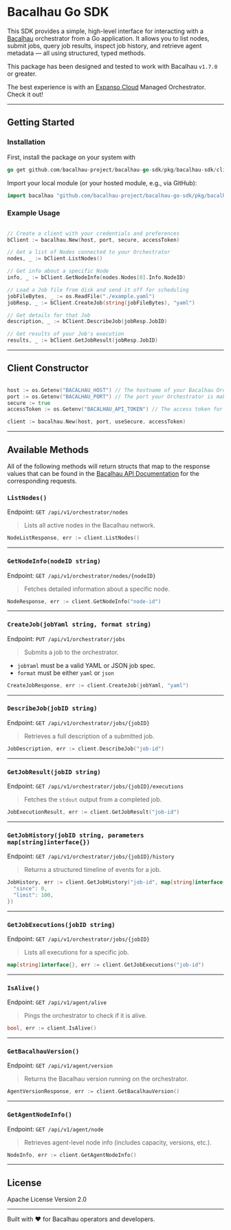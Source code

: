# Bacalhau Go SDK

This SDK provides a simple, high-level interface for interacting with a [Bacalhau](https://bacalhau.org) orchestrator from a Go application. It allows you to list nodes, submit jobs, query job results, inspect job history, and retrieve agent metadata — all using structured, typed methods.

This package has been designed and tested to work with Bacalhau `v1.7.0` or greater. 

The best experience is with an [Expanso Cloud](https://cloud.expanso.io) Managed Orchestrator. Check it out!

---

## Getting Started

### Installation

First, install the package on your system with
```go
go get github.com/bacalhau-project/bacalhau-go-sdk/pkg/bacalhau-sdk/client
```

Import your local module (or your hosted module, e.g., via GitHub):

```go
import bacalhau "github.com/bacalhau-project/bacalhau-go-sdk/pkg/bacalhau-sdk/client"
```

### Example Usage

```go

// Create a client with your credentials and preferences
bClient := bacalhau.New(host, port, secure, accessToken)

// Get a list of Nodes connected to your Orchestrator
nodes, _ := bClient.ListNodes()

// Get info about a specific Node
info, _ := bClient.GetNodeInfo(nodes.Nodes[0].Info.NodeID)

// Load a Job file from disk and send it off for scheduling
jobFileBytes, _ := os.ReadFile("./example.yaml")
jobResp, _ := bClient.CreateJob(string(jobFileBytes), "yaml")

// Get details for that Job
description, _ := bClient.DescribeJob(jobResp.JobID)

// Get results of your Job's execution
results, _ := bClient.GetJobResult(jobResp.JobID)
```

---

## Client Constructor

```go

host := os.Getenv("BACALHAU_HOST") // The hostname of your Bacalhau Orchestrator
port := os.Getenv("BACALHAU_PORT") // The port your Orchestrator is making the API available from: Defaults to 1234
secure := true
accessToken := os.Getenv("BACALHAU_API_TOKEN") // The access token for your orchestrator (if you're using a secure connection).

client := bacalhau.New(host, port, useSecure, accessToken)
```

---

## Available Methods

All of the following methods will return structs that map to the response values that can be found in the [Bacalhau API Documentation](https://docs.bacalhau.org/cli-api/api/overview) for the corresponding requests.

### `ListNodes()`
Endpoint: `GET /api/v1/orchestrator/nodes`
> Lists all active nodes in the Bacalhau network.
```go
NodeListResponse, err := client.ListNodes()
```

---

### `GetNodeInfo(nodeID string)`
Endpoint: `GET /api/v1/orchestrator/nodes/{nodeID}`
> Fetches detailed information about a specific node.
```go
NodeResponse, err := client.GetNodeInfo("node-id")
```

---

### `CreateJob(jobYaml string, format string)`
Endpoint: `PUT /api/v1/orchestrator/jobs`
> Submits a job to the orchestrator.
- `jobYaml` must be a valid YAML or JSON job spec.
- `format` must be either `yaml` or `json`
```go
CreateJobResponse, err := client.CreateJob(jobYaml, "yaml")
```

---

### `DescribeJob(jobID string)`
Endpoint: `GET /api/v1/orchestrator/jobs/{jobID}`
> Retrieves a full description of a submitted job.
```go
JobDescription, err := client.DescribeJob("job-id")
```

---

### `GetJobResult(jobID string)`
Endpoint: `GET /api/v1/orchestrator/jobs/{jobID}/executions`
> Fetches the `stdout` output from a completed job.
```go
JobExecutionResult, err := client.GetJobResult("job-id")
```

---

### `GetJobHistory(jobID string, parameters map[string]interface{})`
Endpoint: `GET /api/v1/orchestrator/jobs/{jobID}/history`
> Returns a structured timeline of events for a job.
```go
JobHistory, err := client.GetJobHistory("job-id", map[string]interface{}{
  "since": 0,
  "limit": 100,
})
```

---

### `GetJobExecutions(jobID string)`
Endpoint: `GET /api/v1/orchestrator/jobs/{jobID}`
> Lists all executions for a specific job.
```go
map[string]interface{}, err := client.GetJobExecutions("job-id")
```

---

### `IsAlive()`
Endpoint: `GET /api/v1/agent/alive`
> Pings the orchestrator to check if it is alive.
```go
bool, err := client.IsAlive()
```

---

### `GetBacalhauVersion()`
Endpoint: `GET /api/v1/agent/version`
> Returns the Bacalhau version running on the orchestrator.
```go
AgentVersionResponse, err := client.GetBacalhauVersion()
```

---

### `GetAgentNodeInfo()`
Endpoint: `GET /api/v1/agent/node`
> Retrieves agent-level node info (includes capacity, versions, etc.).
```go
NodeInfo, err := client.GetAgentNodeInfo()
```
---

## License
Apache License Version 2.0

---

Built with ❤️ for Bacalhau operators and developers.

